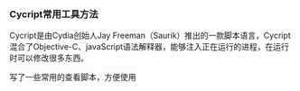 ### Cycript常用工具方法

Cycript是由Cydia创始人Jay Freeman（Saurik）推出的一款脚本语言，Cycript混合了Objective-C、javaScript语法解释器，能够注入正在运行的进程，在运行时可以修改很多东西。

写了一些常用的查看脚本，方便使用